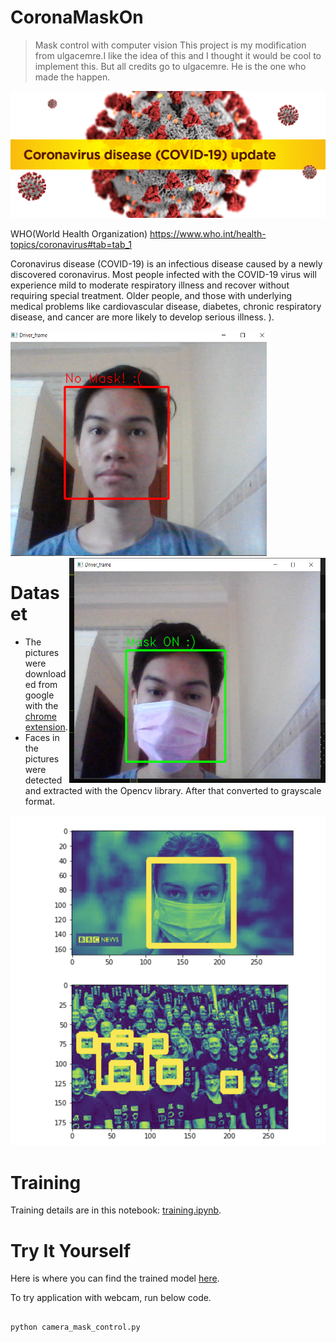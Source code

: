 # CoronaMaskOn
> Mask control with computer vision
> This project is my modification from ulgacemre.I like the idea of this and I thought it would be cool to implement this. But all credits go to ulgacemre. He is the one who made the happen.


![](images/corona.png)

WHO(World Health Organization)
https://www.who.int/health-topics/coronavirus#tab=tab_1

Coronavirus disease (COVID-19) is an infectious disease caused by a newly discovered coronavirus.
Most people infected with the COVID-19 virus will experience mild to moderate respiratory illness and recover without requiring special treatment.  Older people, and those with underlying medical problems like cardiovascular disease, diabetes, chronic respiratory disease, and cancer are more likely to develop serious illness.
).

<p>
<img width="410" height="360" src="images/mask_off.png" >
<img width="410" height="360" src="images/mask_on.png" align="right">
</p>

# Dataset 

- The pictures were downloaded from google with the [chrome extension](https://chrome.google.com/webstore/detail/download-all-images/ifipmflagepipjokmbdecpmjbibjnakm).
- Faces in the pictures were detected and extracted with the Opencv library. After that converted to grayscale format. 

![](images/prepare_data.png)

# Training
Training details are in this notebook: [training.ipynb](training.ipynb).

# Try It Yourself

Here is where you can find the trained model [here](https://drive.google.com/open?id=1nRxPkhaljcz53KJCN51p2DHrobVLQAnB).

To try application with webcam, run below code.

``` 

python camera_mask_control.py

```

